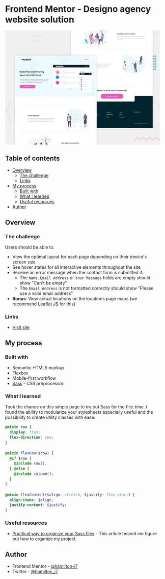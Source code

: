 # Frontend Mentor - Designo agency website solution

![Designo preview](./design/desktop-preview.jpg)

## Table of contents

- [Overview](#overview)
  - [The challenge](#the-challenge)
  - [Links](#links)
- [My process](#my-process)
  - [Built with](#built-with)
  - [What I learned](#what-i-learned)
  - [Useful resources](#useful-resources)
- [Author](#author)

## Overview

### The challenge

Users should be able to:

- View the optimal layout for each page depending on their device's screen size
- See hover states for all interactive elements throughout the site
- Receive an error message when the contact form is submitted if:
  - The `Name`, `Email Address` or `Your Message` fields are empty should show "Can't be empty"
  - The `Email Address` is not formatted correctly should show "Please use a valid email address"
- **Bonus**: View actual locations on the locations page maps (we recommend [Leaflet JS](https://leafletjs.com/) for this)

### Links

- [Visit site](https://huddle-alternating.vercel.app/)

## My process

### Built with

- Semantic HTML5 markup
- Flexbox
- Mobile-first workflow
- [Sass](https://sass-lang.com/) - CSS preprocessor

### What I learned

Took the chance on this simple page to try out Sass for the first time. I found the ability to modularize your stylesheets especially useful and the possibility to create utility classes with ease:

```scss
@mixin row {
  display: flex;
  flex-direction: row;
}

@mixin flexRow($row) {
  @if $row {
    @include row();
  } @else {
    @include column();
  }
}

@mixin flexContent($align: stretch, $justify: flex-start) {
  align-items: $align;
  justify-content: $justify;
}
```

### Useful resources

- [Practical way to organize your Sass files](https://medium.com/@brunofrontend/practical-way-to-organize-your-sass-files-98c27a2623a2) - This article helped me figure out how to organize my project.

## Author

- Frontend Mentor - [@hamilton-i7](https://www.frontendmentor.io/profile/hamilton-i7)
- Twitter - [@hamilton_i7](https://twitter.com/hamilton_i7)
